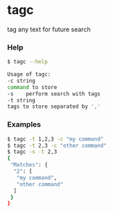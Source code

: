 # tagc
tag any text for future search

### Help
```bash
$ tagc --help

Usage of tagc:
-c string
command to store
-s    perform search with tags
-t string
tags to store separated by ','
```

### Examples
````bash
$ tagc -t 1,2,3 -c "my command"
$ tagc -t 2,3 -c "other command"
$ tagc -s -t 2,3
{
 "Matches": {
  "2": [
   "my command",
   "other command"
  ]
 }
}

````
